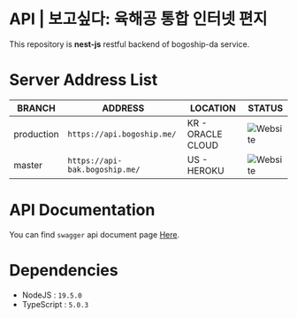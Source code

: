# API | 보고싶다: 육해공 통합 인터넷 편지
This repository is **nest-js** restful backend of bogoship-da service.

# Server Address List
| BRANCH     | ADDRESS                        | LOCATION          | STATUS                                                                                                                                                                                                     |
|------------|--------------------------------|-------------------|------------------------------------------------------------------------------------------------------------------------------------------------------------------------------------------------------------|
| production | `https://api.bogoship.me/`     | KR - ORACLE CLOUD | ![Website](https://img.shields.io/website?down_color=red&down_message=OFFLINE&label=RELEASE%20API&style=for-the-badge&up_color=lightgreen&up_message=ONLINE&url=https%3A%2F%2Fapi.bogoship.me%2Fstatus)    |
| master     | `https://api-bak.bogoship.me/` | US - HEROKU       | ![Website](https://img.shields.io/website?down_color=red&down_message=OFFLINE&label=BACKUP%20API&style=for-the-badge&up_color=lightgreen&up_message=ONLINE&url=https%3A%2F%2Fapi-bak.bogoship.me%2Fstatus) |

# API Documentation
You can find `swagger` api document page [Here](https://api.bogoship.me/docs).

# Dependencies
- NodeJS : `19.5.0`
- TypeScript : `5.0.3`
 